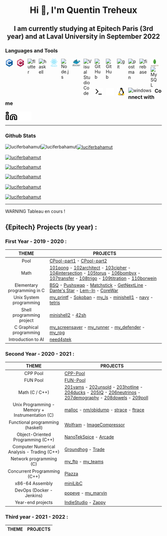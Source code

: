 <h1 align="center">Hi 👋, I'm Quentin Treheux</h1>
<h2 align="center">I am currently studying at Epitech Paris (3rd year) and at Laval University in September 2022</h2>

<h3 align="left">Languages and Tools</h3>
<p>
<img align="left" src="https://raw.githubusercontent.com/devicons/devicon/master/icons/c/c-original.svg" alt="c" width="26px" style="padding-right:10px;" />
<img align="left" src="https://raw.githubusercontent.com/devicons/devicon/master/icons/cplusplus/cplusplus-original.svg" alt="cplusplus" width="26px" style="padding-right:10px;" />
<img align="left" src="https://www.vectorlogo.zone/logos/flutterio/flutterio-icon.svg" alt="flutter" width="26px" style="padding-right:10px;" />
<img align="left" src="https://upload.wikimedia.org/wikipedia/commons/1/1c/Haskell-Logo.svg" alt="haskell" width="26px" style="padding-right:10px;" />
<img align="left" src="https://raw.githubusercontent.com/devicons/devicon/master/icons/react/react-original-wordmark.svg" alt="react" width="26px" style="padding-right:10px;" />
<img align="left" src="https://cdn.jsdelivr.net/gh/devicons/devicon/icons/nodejs/nodejs-original.svg" alt="Node.js" width="26px" style="padding-right:10px;" />
<img align="left" src="https://raw.githubusercontent.com/devicons/devicon/master/icons/docker/docker-original-wordmark.svg" alt="docker" width="26px" style="padding-right:10px;" />
<img align="left" src="https://cdn.jsdelivr.net/gh/devicons/devicon/icons/vscode/vscode-original.svg" alt="Visual Studio Code" width="26px" style="padding-right:10px;"  />
<img align="left" src="https://user-images.githubusercontent.com/3369400/139448065-39a229ba-4b06-434b-bc67-616e2ed80c8f.png#gh-light-mode-only" alt="GitHub" width="26px" style="padding-right:10px;"  />
<img align="left" src="https://user-images.githubusercontent.com/3369400/139447912-e0f43f33-6d9f-45f8-be46-2df5bbc91289.png#gh-dark-mode-only" alt="GitHub" width="26px" style="padding-right:10px;"  />
<img align="left" src="https://www.vectorlogo.zone/logos/git-scm/git-scm-icon.svg" alt="git" width="26px" style="padding-right:10px;" />
<img align="left" src="https://www.vectorlogo.zone/logos/getpostman/getpostman-icon.svg" alt="postman" width="26px" style="padding-right:10px;" />
<img align="left" src="https://www.vectorlogo.zone/logos/firebase/firebase-icon.svg" alt="firebase" width="26px" style="padding-right:10px;" />
<img align="left" src="https://raw.githubusercontent.com/devicons/devicon/master/icons/mongodb/mongodb-original-wordmark.svg" alt="mongodb" width="26px" style="padding-right:10px;" />
<img align="left" src="https://cdn.jsdelivr.net/gh/devicons/devicon/icons/mysql/mysql-original.svg" alt="MySQL" width="26px" style="padding-right:10px;" />
<img align="left" src="./img/terminal-light.svg#gh-light-mode-only" alt="Terminal" width="26px" style="padding-right:10px;" />
<img align="left" src="./img/terminal-dark.svg#gh-dark-mode-only" alt="Terminal" width="26px" style="padding-right:10px;" />
<img align="left" src="https://raw.githubusercontent.com/devicons/devicon/master/icons/linux/linux-original.svg" alt="linux" width="26px" style="padding-right:10px;" />
<img align="left" src="https://upload.wikimedia.org/wikipedia/commons/thumb/e/e2/Windows_logo_and_wordmark_-_2021.svg/langfr-1920px-Windows_logo_and_wordmark_-_2021.svg.png" alt="windows" width="75px" style="padding-right:10px;" />
</p>

<br />

---

<h3 align="left">Connect with me</h3>
<p align="left">
<a href="https://www.linkedin.com/in/quentin-treheux/#gh-light-mode-only" target="blank"><img align="center" src="./img/linkedin-light.svg" alt="quentin treheux" height="30" width="40" /></a>
<a href="https://www.linkedin.com/in/quentin-treheux/#gh-dark-mode-only" target="blank"><img align="center" src="./img/linkedin-dark.svg" alt="quentin treheux" height="30" width="40" /></a>
</p>

---

<h3>Github Stats</h3>
<p> <a href="https://github.com/LuciferBahamut#gh-dark-mode-only"> <img align="left" src="https://github-readme-stats.vercel.app/api/top-langs?username=luciferbahamut&show_icons=true&locale=en&layout=compact&theme=dark" alt="luciferbahamut" /> </a> </p>
<p> <a href="https://github.com/LuciferBahamut#gh-light-mode-only"> <img align="left" src="https://github-readme-stats.vercel.app/api/top-langs?username=luciferbahamut&show_icons=true&locale=en&layout=compact&theme=light" alt="luciferbahamut" /> </a> </p>

<p> <a href="https://github.com/LuciferBahamut#gh-dark-mode-only"> <img align="center" src="https://github-readme-stats.vercel.app/api?username=luciferbahamut&show_icons=true&locale=en&theme=dark" alt="luciferbahamut" /> </a> </p>
<p> <a href="https://github.com/LuciferBahamut#gh-light-mode-only"> <img align="center" src="https://github-readme-stats.vercel.app/api?username=luciferbahamut&show_icons=true&locale=en" alt="luciferbahamut" /> </a> </p>

<p align="left"> <a href="https://github.com/ryo-ma/github-profile-trophy#gh-light-mode-only"><img src="https://github-profile-trophy.vercel.app/?username=luciferbahamut" alt="luciferbahamut" /> </a> </p>
<p align="left"> <a href="https://github.com/ryo-ma/github-profile-trophy#gh-dark-mode-only"><img src="https://github-profile-trophy.vercel.app/?username=luciferbahamut&theme=chalk" alt="luciferbahamut" /> </a> </p>

<p> <a href="https://github.com/LuciferBahamut#gh-light-mode-only"> <img align="center" src="https://github-readme-streak-stats.herokuapp.com/?user=luciferbahamut&" alt="luciferbahamut" /> </a> </p>
<p> <a href="https://github.com/LuciferBahamut#gh-dark-mode-only"> <img align="center" src="https://github-readme-streak-stats.herokuapp.com/?user=luciferbahamut&theme=dark" alt="luciferbahamut" /> </a> </p>


---

WARNING Tableau en cours !

## {Epitech} Projects (by year) :
### First Year - 2019 - 2020 :
| THEME | PROJECTS |
|:---:|---|
| Pool | [CPool-part1][CPool1] - [CPool-part2][CPool2] |
| Math | [101pong][101] - [102architect][102] - [103cipher][103] - [104intersection][104] - [105torus][105] - [106bombyx][106] - [107transfer][107] - [108trigo][108] - [109titration][109] - [110borwein][110] |
| Elementary programming in C | [BSQ][BSQ] - [Pushswap][Pushswap] - [Matchstick][Matchstick] - [GetNextLine][GNL] - [Dante's Star][Dante] - [Lem-In][Lemin] - [CoreWar][CoreWar] |
| Unix System programming | [my_printf][printf] - [Sokoban][Sokoban] - [my_ls][ls] - [minishell1][m1] - [navy][navy] - [tetris][tetris] |
| Shell programming project | [minishell2][m2] - [42sh][42sh] |
| C Graphical programming | [my_screensaver][screensaver] - [my_runner][runner] - [my_defender][defender] - [my_rpg][rpg] |
| Introduction to AI | [need4stek][N4S] |

### Second Year - 2020 - 2021 :
| THEME | PROJECTS |
|:---:|---|
| CPP Pool | [CPP-Pool][CPPPool] |
| FUN Pool | [FUN-Pool][FUNPool] |
| Math (C / C++) | [201yams][201] - [202unsold][202] - [203hotline][203] - [204ducks][204] - [205IQ][205] - [206neutrinos][206] - [207demography][207] - [208dowels][208] - [209poll][209] |
| Unix Programming - Memory + Instrumentation (C) | [malloc][malloc] - [nm/objdump][nmobj] - [strace][strace] - [ftrace][ftrace] |
| Functional programming (haskell) | [Wolfram][Wolfram] - [ImageCompressor][ImageComp] |
| Object-Oriented Programming (C++) | [NanoTekSpice][Nano] - [Arcade][Arcade] |
| Computer Numerical Analysis - Trading (C++) | [Groundhog][Groundhog] - [Trade][Trade] |
| Network programming (C) | [my_ftp][ftp] - [my_teams][teams] |
| Concurrent Programming (C++) | [Plazza][Plazza] |
| x86-64 Assembly | [miniLibC][miniLibC] |
| DevOps (Docker - Jenkins) | [popeye][popeye] - [my_marvin][marvin] |
| Year-end projects | [IndieStudio][IndieStudio] - [Zappy][Zappy] |

### Third year - 2021 - 2022 :
| THEME | PROJECTS |
|:---:|---|

<!-- TEK 1 -->

<!-- CPool -->
[CPool1]: https://github.com/LuciferBahamut/CPool-Part-1
[CPool2]: https://github.com/LuciferBahamut/CPool-Part-2
<!-- MATHS -->
[101]: https://github.com/LuciferBahamut/101pong
[102]: https://github.com/LuciferBahamut/102architect
[103]: https://github.com/LuciferBahamut/103cipher
[104]: https://github.com/LuciferBahamut/104intersection
[105]: https://github.com/luciferBahamut/105torus
[106]: https://github.com/LuciferBahamut/106bombyx
[107]: https://github.com/LuciferBahamut/107transfer
[108]: https://github.com/LuciferBahamut/108trigo
[109]: https://github.com/LuciferBahamut/109titration
[110]: https://github.com/LuciferBahamut/110borwein
<!-- CPE -->
[BSQ]: https://github.com/LuciferBahamut/BSQ
[Pushswap]: https://github.com/LuciferBahamut/Pushswap
[Matchstick]: https://github.com/LuciferBahamut/Matchstick
[GNL]: https://github.com/LuciferBahamut/GetNextLine
[Dante]: https://github.com/LuciferBahamut/Dante-s_star
[Lemin]: https://github.com/LuciferBahamut/Lem-In
[CoreWar]: https://github.com/LuciferBahamut/CoreWar
<!-- PSU -->
[printf]: https://github.com/LuciferBahamut/My_Printf
[Sokoban]: https://github.com/LuciferBahamut/Sokoban
[ls]: https://github.com/LuciferBahamut/My_ls
[m1]: https://github.com/LuciferBahamut/Minishell1
[navy]: https://github.com/LuciferBahamut/Navy
[tetris]: https://github.com/LuciferBahamut/Tetris
<!-- SHELL -->
[m2]: https://github.com/LuciferBahamut/Minishell2
[42sh]: https://github.com/LuciferBahamut/42sh
<!-- GRAPHIC -->
[screensaver]: https://github.com/Nekory23/my_screensaver
[runner]: https://github.com/Nekory23/my_runner
[defender]: https://github.com/Nekory23/my_defender
[rpg]: https://github.com/Nekory23/my_RPG
<!-- AI -->
[N4S]: https://github.com/Nekory23/need4stek

<!-- TEK 2 -->

<!-- CPP POOL -->
[CPPPool]: https://github.com/Nekory23/CPP_Pool_2020
<!-- FUN POOL -->
[FUNPool]: https://github.com/Nekory23/FUN_Pool_2020
<!-- PSU -->
[malloc]: https://github.com/Nekory23/malloc
[nmobj]: https://github.com/Nekory23/nm-objdump
[strace]: https://github.com/Nekory23/strace
[ftrace]: https://github.com/Nekory23/ftrace
<!-- FUN -->
[Wolfram]: https://github.com/Nekory23/Wolfram
[ImageComp]: https://github.com/Nekory23/Image-Compressor
<!-- OOP -->
[Nano]: https://github.com/LuciferBahamut/LuciferBahamut/blob/main/README.md
[Arcade]: https://github.com/LuciferBahamut/LuciferBahamut/blob/main/README.md
<!-- TRADE -->
[Groundhog]: https://github.com/LuciferBahamut/LuciferBahamut/blob/main/README.md
[Trade]: https://github.com/LuciferBahamut/LuciferBahamut/blob/main/README.md
<!-- CURRENT PROG -->
[Plazza]: https://github.com/LuciferBahamut/LuciferBahamut/blob/main/README.md
<!-- MATHS -->
[201]: https://github.com/LuciferBahamut/LuciferBahamut/blob/main/README.md
[202]: https://github.com/LuciferBahamut/LuciferBahamut/blob/main/README.md
[203]: https://github.com/LuciferBahamut/LuciferBahamut/blob/main/README.md
[204]: https://github.com/LuciferBahamut/LuciferBahamut/blob/main/README.md
[205]: https://github.com/LuciferBahamut/LuciferBahamut/blob/main/README.md
[206]: https://github.com/LuciferBahamut/LuciferBahamut/blob/main/README.md
[207]: https://github.com/LuciferBahamut/LuciferBahamut/blob/main/README.md
[208]: https://github.com/LuciferBahamut/LuciferBahamut/blob/main/README.md
[209]: https://github.com/LuciferBahamut/LuciferBahamut/blob/main/README.md
<!-- NETWORK -->
[ftp]: https://github.com/LuciferBahamut/LuciferBahamut/blob/main/README.md
[teams]: https://github.com/LuciferBahamut/LuciferBahamut/blob/main/README.md
<!-- ASSENBLY -->
[miniLibC]: https://github.com/Nekory23/MinilibC
<!-- YEARS END PROJECT -->
[IndieStudio]: https://github.com/LuciferBahamut/LuciferBahamut/blob/main/README.md
[Zappy]: https://github.com/LuciferBahamut/LuciferBahamut/blob/main/README.md
<!-- DEVOPS -->
[popeye]: https://github.com/Nekory23/Popeye
[marvin]: https://github.com/Nekory23/my_marvin


<!-- TEK 3 -->